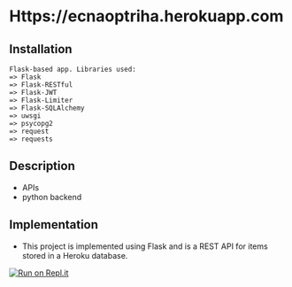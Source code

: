 # Https://ecnaoptriha.herokuapp.com


## Installation

```
Flask-based app. Libraries used:
=> Flask
=> Flask-RESTful
=> Flask-JWT
=> Flask-Limiter
=> Flask-SQLAlchemy
=> uwsgi
=> psycopg2
=> request
=> requests
```


## Description

- APIs
- python backend


## Implementation

- This project is implemented using Flask and is a REST API for items stored in a Heroku database.

[![Run on Repl.it](https://repl.it/badge/github/Silviumuraru90/Auth.-App-on-Heroku)](https://repl.it/github/Silviumuraru90/Auth.-App-on-Heroku)
